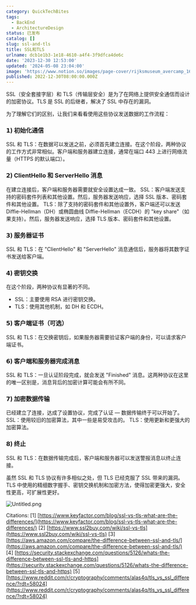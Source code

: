 ```yaml
---
category: QuickTechBites
tags:
  - BackEnd
  - ArchitectureDesign
status: 已发布
catalog: []
slug: ssl-and-tls
title: SSL和TLS
urlname: dcb1e1b3-1e18-4610-a4f4-3f9dfca4de6c
date: '2023-12-30 12:53:00'
updated: '2024-05-08 23:04:00'
image: 'https://www.notion.so/images/page-cover/rijksmuseum_avercamp_1620.jpg'
published: 2022-12-30T08:00:00.000Z
---
```


SSL（安全套接字层）和 TLS（传输层安全）是为了在网络上提供安全通信而设计的加密协议。TLS 是 SSL 的后继者，解决了 SSL 中存在的漏洞。


为了理解它们的区别，让我们来看看使用这些协议发送数据的工作流程：


### 𝟭) 初始化通信


SSL 和 TLS：在数据可以发送之前，必须首先建立连接。在这个阶段，两种协议的工作方式非常相似。客户端和服务器建立连接，通常在端口 443 上进行网络流量（HTTPS 的默认端口）。


### 𝟮) ClientHello 和 ServerHello 消息


在建立连接后，客户端和服务器需要就安全设置达成一致。
SSL：客户端发送支持的密码套件列表和其他设置。然后，服务器发送响应，选择 SSL 版本、密码套件和其他设置。
TLS：除了支持的密码套件和其他设置外，客户端还可以发送 Diffie-Hellman（DH）或椭圆曲线 Diffie-Hellman（ECDH）的 "key share"（如果支持）。然后，服务器发送响应，选择 TLS 版本、密码套件和其他设置。


### 𝟯) 服务器证书


SSL 和 TLS：在 "ClientHello" 和 "ServerHello" 消息通信后，服务器将其数字证书发送给客户端。


### 𝟰) 密钥交换


在这个阶段，两种协议有显著的不同。
- SSL：主要使用 RSA 进行密钥交换。
- TLS：使用其他机制，如 DH 和 ECDH。


### 𝟱) 客户端证书（可选）


SSL 和 TLS：在交换密钥后，如果服务器需要验证客户端的身份，可以请求客户端证书。


### 𝟲) 客户端和服务器完成消息


SSL 和 TLS：一旦认证阶段完成，就会发送 "Finished" 消息。这两种协议在这里的唯一区别是，消息背后的加密计算可能会有所不同。


### 𝟳) 加密数据传输


已经建立了连接，达成了设置协议，完成了认证 — 数据传输终于可以开始了。
SSL：使用较旧的加密算法，其中一些是易受攻击的。
TLS：使用更新和更强大的加密算法。


### 𝟴) 终止


SSL 和 TLS：在数据传输完成后，客户端和服务器可以发送警报消息以终止连接。


虽然 SSL 和 TLS 协议有许多相似之处，但 TLS 已经克服了 SSL 带来的漏洞。TLS 中使用的精细数字握手、密钥交换机制和加密方法，使得加密更强大，安全性更高，可扩展性更好。


![Untitled.png](https://prod-files-secure.s3.us-west-2.amazonaws.com/5d24fe63-e567-4804-86f9-9fdc62e13082/8ff987c5-7f31-4b50-83f5-c69ee7578c4a/Untitled.png?X-Amz-Algorithm=AWS4-HMAC-SHA256&X-Amz-Content-Sha256=UNSIGNED-PAYLOAD&X-Amz-Credential=ASIAZI2LB466YQWRIECK%2F20250413%2Fus-west-2%2Fs3%2Faws4_request&X-Amz-Date=20250413T213331Z&X-Amz-Expires=3600&X-Amz-Security-Token=IQoJb3JpZ2luX2VjEHwaCXVzLXdlc3QtMiJHMEUCIG6AwngUHNaoh%2B%2FgxJ%2BpW2CfG9nWzt%2FvvqxGgqLL%2FcEXAiEA%2FtTE6KyCodcoIWsLcRU%2FMdP6gK%2BTtJZJ8pHoc76996AqiAQI9f%2F%2F%2F%2F%2F%2F%2F%2F%2F%2FARAAGgw2Mzc0MjMxODM4MDUiDDg5WvGWl315qNF0wSrcAwgdFovSMzq%2B7Y7Hkn3MT8QeSnEReUCgrF5e8%2F%2B%2FmYBx%2ByAWUJjHNBnxjE9pYZKBr%2BY3X2C85ShWJns9VxkbJptJrCVart0pChF3iGPituBXYgv7tjoFMsIMi5%2BsHMKlPH03ACmUwBBWnHDlDK2IVfYqeZ%2FQytDv4CjtDLGAnIYfaBDTDQLuz%2FVVEita25XajzOdOo7k%2BYtvQ9x0q7O%2F4AQk%2FYD5pcHhWTM4SuuUCTMGJZxzbCT%2BEyBcCmplF9i2%2FU7DUEbkvKOMYkR23%2Ff1hSkMeqnRfhN45zZluOsop2vLmpzY1iZBwg1tDO4StKvosCC63h%2BtGBJ34Irr2NEQCT6rrQ%2Bg5N5QfyurAD7T0v2EcC36GK8GaUoUDmZ67Zin0Y5rXbPwYlJvRktouZHPMnFiUfH2yjMXCr9lVKF5oM%2F2JXZgmnR4ldXcQwtDMU9NZ0CcUK%2Fzh6V8nV3r%2Fsap2LDofunzybkkSrVNr6SyjaN9WpWwGRfdvI9CD0NPSqu52oT4TPeEbTjNYEumZKhG1CgWb6Okx%2FVrlfTk90CjtFnlJlClwM8%2FuYtCG37WJPVfotJ4vCACuGaFKqBfSsHHkCxlSGPtuNcsDgLJeXh8LWHhsTgDt5q4bY4RNtRZMJGu8L8GOqUB5JOC2sLyvPz9QQGH%2F%2FWKdO7FX1yBlcwR4M1rFNtKMCJ7AV9iBqKLK4Pr%2FPuf6QaqW00rx5%2Bi%2BnShLIo4xOup0%2F8lucY%2BQeJ%2FRmtC8HE5nTRk2inS5kfYeCspuINYJsunYdamU1UCwDV0hUAmEffjJ2YCYmWE%2BNdYmisoR09ONZXJVHQYl4cU2MBXcLRIcBW2FDq22O9Zn4nh1kib0rHgqn9%2B%2FgFh&X-Amz-Signature=f00d041e748e4d978a2cb675f50be10bca1cee35dd98263766a8bf40b7be2335&X-Amz-SignedHeaders=host&x-id=GetObject)


Citations:
[1] [https://www.keyfactor.com/blog/ssl-vs-tls-what-are-the-differences/](https://www.keyfactor.com/blog/ssl-vs-tls-what-are-the-differences/)
[2] [https://www.ssl2buy.com/wiki/ssl-vs-tls](https://www.ssl2buy.com/wiki/ssl-vs-tls)
[3] [https://aws.amazon.com/compare/the-difference-between-ssl-and-tls/](https://aws.amazon.com/compare/the-difference-between-ssl-and-tls/)
[4] [https://security.stackexchange.com/questions/5126/whats-the-difference-between-ssl-tls-and-https](https://security.stackexchange.com/questions/5126/whats-the-difference-between-ssl-tls-and-https)
[5] [https://www.reddit.com/r/cryptography/comments/alas4q/tls_vs_ssl_difference/?rdt=58024](https://www.reddit.com/r/cryptography/comments/alas4q/tls_vs_ssl_difference/?rdt=58024)

